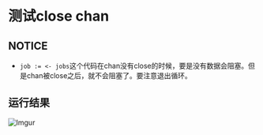 # 测试close chan

## NOTICE
 - `job := <- jobs`这个代码在chan没有close的时候，要是没有数据会阻塞。但是chan被close之后，就不会阻塞了。要注意退出循环。

## 运行结果
![Imgur](https://i.imgur.com/6NLRpqc.png)